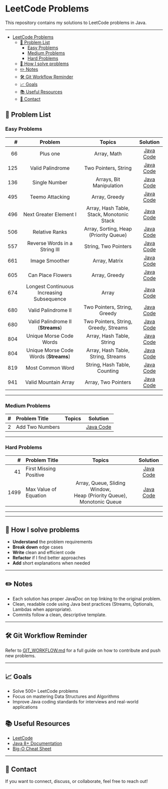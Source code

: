 # LeetCode Problems

This repository contains my solutions to LeetCode problems in Java.

---
<!-- TOC -->
* [LeetCode Problems](#leetcode-problems)
  * [📝 Problem List](#-problem-list)
    * [Easy Problems](#easy-problems)
    * [Medium Problems](#medium-problems)
    * [Hard Problems](#hard-problems)
  * [🚀 How I solve problems](#-how-i-solve-problems)
  * [✏️ Notes](#-notes)
  * [🛠 Git Workflow Reminder](#-git-workflow-reminder)
  * [📈 Goals](#-goals)
  * [📚 Useful Resources](#-useful-resources)
  * [📧 Contact](#-contact)
<!-- TOC -->

## 📝 Problem List

### Easy Problems

|   # |                  Problem                  |                  Topics                   |                              Solution                              |
|----:|:-----------------------------------------:|:-----------------------------------------:|:------------------------------------------------------------------:|
|  66 |                 Plus one                  |                Array, Math                |            [Java Code](src/main/java/easy/PlusOne.java)            |
| 125 |             Valid Palindrome              |           Two Pointers, String            |        [Java Code](src/main/java/easy/ValidPalindrome.java)        |
| 136 |               Single Number               |         Arrays, Bit Manipulation          |         [Java Code](src/main/java/easy/SingleNumber.java)          |
| 495 |              Teemo Attacking              |               Array, Greedy               |        [Java Code](src/main/java/easy/TeemoAttacking.java)         |
| 496 |          Next Greater Element I           | Array, Hash Table, Stack, Monotonic Stack |      [Java Code](src/main/java/easy/NextGreaterElement1.java)      |
| 506 |              Relative Ranks               |   Array, Sorting, Heap (Priority Queue)   |         [Java Code](src/main/java/easy/RelativeRanks.java)         |
| 557 |       Reverse Words in a String III       |           String, Two Pointers            |   [Java Code](src/main/java/easy/ReverseWordsInAStringIII.java)    |
| 661 |              Image Smoother               |               Array, Matrix               |         [Java Code](src/main/java/easy/ImageSmoother.java)         |
| 605 |             Can Place Flowers             |               Array, Greedy               |        [Java Code](src/main/java/easy/CanPlaceFlowers.java)        |
| 674 | Longest Continuous Increasing Subsequence |                   Array                   | [Java Code](src/main/java/easy/LongestContinuousSubsequence.java)  |
| 680 |            Valid Palindrome II            |       Two Pointers, String, Greedy        |       [Java Code](src/main/java/easy/ValidPalindrome2.java)        |
| 680 |     Valid Palindrome II (**Streams**)     |   Two Pointers, String, Greedy, Streams   |    [Java Code](src/main/java/easy/ValidPalindrome2Streams.java)    |
| 804 |          Unique Morse Code Words          |         Array, Hash Table, String         |     [Java Code](src/main/java/easy/UniqueMorseCodeWords.java)      |
| 804 |   Unique Morse Code Words (**Streams**)   |    Array, Hash Table, String, Streams     |  [Java Code](src/main/java/easy/UniqueMorseCodeWordsStreams.java)  |
| 819 |             Most Common Word              |       String, Hash Table, Counting        |        [Java Code](src/main/java/easy/MostCommonWord.java)         |
| 941 |           Valid Mountain Array            |            Array, Two Pointers            |      [Java Code](src/main/java/easy/ValidMountainArray.java)       |

---

### Medium Problems

| # | Problem Title   | Topics |                       Solution                       |
|--:|:----------------|:------:|:----------------------------------------------------:|
| 2 | Add Two Numbers |        | [Java Code](src/main/java/medium/AddTwoNumbers.java) |

---

### Hard Problems

|    # | Problem Title            |                                  Topics                                   |                    Solution                     |
|-----:|:-------------------------|:-------------------------------------------------------------------------:|:-----------------------------------------------:|
|   41 | First Missing Positive   |                                                                           | [Java Code](src/main/java/hard/FirstMissingPositive.java) |
| 1499 | Max Value of Equation    | Array, Queue, Sliding Window, <br/>Heap (Priority Queue), Monotonic Queue | [Java Code](src/main/java/hard/MaxValueOfEquation.java) |

---

---

## 🚀 How I solve problems

- **Understand** the problem requirements
- **Break down** edge cases
- **Write** clean and efficient code
- **Refactor** if I find better approaches
- **Add** short explanations when needed

---

## ✏️ Notes

- Each solution has proper JavaDoc on top linking to the original problem.
- Clean, readable code using Java best practices (Streams, Optionals, Lambdas when appropriate).
- Commits follow a clean, descriptive template.

---

## 🛠 Git Workflow Reminder

Refer to [GIT_WORKFLOW.md](GIT_WORKFLOW.md) for a full guide on how to contribute and push new problems.

---

## 📈 Goals

- Solve 500+ LeetCode problems
- Focus on mastering Data Structures and Algorithms
- Improve Java coding standards for interviews and real-world applications

## 📚 Useful Resources

- [LeetCode](https://leetcode.com/)
- [Java 8+ Documentation](https://docs.oracle.com/javase/8/docs/api/)
- [Big-O Cheat Sheet](https://www.bigocheatsheet.com/)

---

## 📧 Contact

If you want to connect, discuss, or collaborate, feel free to reach out!